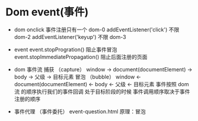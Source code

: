 # Dom event(事件)
 - dom
    onclick 事件注册只有一个 dom-0
    addEventListener('click') 不限 dom-2
    addEventListener('keyup') 不限 dom-3
- event 
event.stopProgration() 阻止事件冒泡
event.stopImmediatePropagation() 阻止后面注册的页面
- dom 事件流
  捕获 （capture）
  window -> document(documentElement) -> body -> 父级 -> 目标元素
  冒泡 （bubble）
  window <- document(documentElement) <- body <- 父级 <- 目标元素
  事件按照 dom流 的顺序执行我们的事件回调
  处于目标阶段的时候 事件调用顺序取决于事件注册的顺序

- 事件代理 （事件委托）
event-question.html
原理：冒泡

